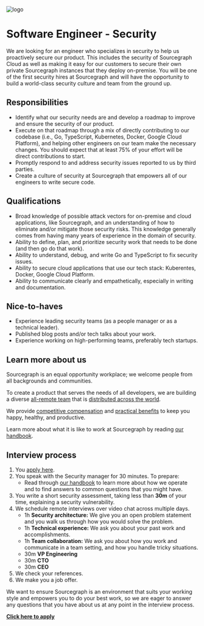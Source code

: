 ![logo](https://sourcegraph.com/.assets/img/sourcegraph-light-head-logo.svg)

# Software Engineer - Security

We are looking for an engineer who specializes in security to help us proactively secure our product. This includes the security of Sourcegraph Cloud as well as making it easy for our customers to secure their own private Sourcegraph instances that they deploy on-premise. You will be one of the first security hires at Sourcegraph and will have the opportunity to build a world-class security culture and team from the ground up.

## Responsibilities

- Identify what our security needs are and develop a roadmap to improve and ensure the security of our product.
- Execute on that roadmap through a mix of directly contributing to our codebase (i.e., Go, TypeScript, Kubernetes, Docker, Google Cloud Platform), and helping other engineers on our team make the necessary changes. You should expect that at least 75% of your effort will be direct contributions to start.
- Promptly respond to and address security issues reported to us by third parties.
- Create a culture of security at Sourcegraph that empowers all of our engineers to write secure code.

## Qualifications

- Broad knowledge of possible attack vectors for on-premise and cloud applications, like Sourcegraph, and an understanding of how to eliminate and/or mitigate those security risks. This knowledge generally comes from having many years of experience in the domain of security.
- Ability to define, plan, and prioritize security work that needs to be done (and then go do that work).
- Ability to understand, debug, and write Go and TypeScript to fix security issues.
- Ability to secure cloud applications that use our tech stack: Kuberentes, Docker, Google Cloud Platform.
- Ability to communicate clearly and empathetically, especially in writing and documentation.

## Nice-to-haves

- Experience leading security teams (as a people manager or as a technical leader).
- Published blog posts and/or tech talks about your work.
- Experience working on high-performing teams, preferably tech startups.

## Learn more about us

Sourcegraph is an equal opportunity workplace; we welcome people from all backgrounds and communities.

To create a product that serves the needs of all developers, we are building a diverse [all-remote team](https://about.sourcegraph.com/company/remote) that is [distributed across the world](https://about.sourcegraph.com/company/team).

We provide [competitive compensation](https://about.sourcegraph.com/handbook/people-ops/compensation) and [practical benefits](https://about.sourcegraph.com/handbook/people-ops/benefits-and-perks) to keep you happy, healthy, and productive.

Learn more about what it is like to work at Sourcegraph by reading [our handbook](https://about.sourcegraph.com/handbook/).

## Interview process

1. You [apply here](https://jobs.lever.co/sourcegraph/c36db3e1-0ece-465d-ad7c-1eb6de9a4b22/apply).
1. You speak with the Security manager for 30 minutes. To prepare:
   - Read through [our handbook](https://github.com/sourcegraph/about) to learn more about how we operate and to find answers to common questions that you might have.
1. You write a short security assessment, taking less than **30m** of your time, explaining a security vulnerability.
1. We schedule remote interviews over video chat across multiple days.
   - 1h **Security architecture:** We give you an open problem statement and you walk us through how you would solve the problem.
   - 1h **Technical experience:** We ask you about your past work and accomplishments.
   - 1h **Team collaboration:** We ask you about how you work and communicate in a team setting, and how you handle tricky situations.
   - 30m **VP Engineering**
   - 30m **CTO**
   - 30m **CEO**
1. We check your references.
1. We make you a job offer.

We want to ensure Sourcegraph is an environment that suits your working style and empowers you to do your best work, so we are eager to answer any questions that you have about us at any point in the interview process.

**[Click here to apply](https://jobs.lever.co/sourcegraph/c36db3e1-0ece-465d-ad7c-1eb6de9a4b22/apply)**
